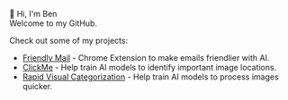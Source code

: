 👋 Hi, I'm Ben  
Welcome to my GitHub.  

    
Check out some of my projects:  
- [Friendly Mail]([https://link-url-here.org](https://github.com/benhduong/friendlymail)) - Chrome Extension to make emails friendlier with AI.
- [ClickMe](https://clickme.clps.brown.edu/) - Help train AI models to identify important image locations.
- [Rapid Visual Categorization](https://rvis.clps.brown.edu/) - Help train AI models to process images quicker.
